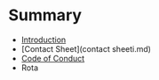 # Summary

* [Introduction](README.md)
* [Contact Sheet](contact sheeti.md)
* [Code of Conduct](code_of_conduct.md)
* Rota

